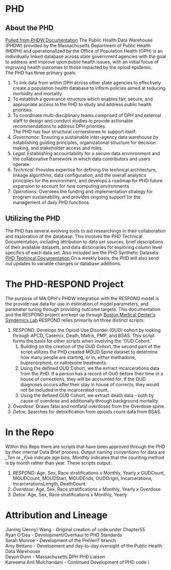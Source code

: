 # PHD
## About the PHD
[Pulled from PHDW Documentation](https://www.mass.gov/public-health-data-warehouse-phd)
The Public Health Data Warehouse (PHDW) provided by the Massachusetts Department of Public Health (MDPH) and operationalized by the Office of Population Health (OPH) is an individually linked database across state government agencies with the goal to address and improve upon public health issues, with an initial focus of improving health outcomes to those impacted by the opioid epidemic.  
The PHD has three primary goals:  
1. To link data from within DPH across other state agencies to effectively create a population health database to inform policies aimed at reducing morbidity and mortality.
2. To establish a goverance structure which enables fair, secure, and appropriate access to the PHD to study and address public health priorities.
3. To coordinate multi-disciplinary teams comprised of DPH and external staff to design and conduct studies to provide actionable recommendations to address DPH priorities.  
The PHD has four structural cornerstones to support itself:  
1. *Governance:* Ensuring a sustainable inter-agency data warehouse by establishing guiding principles, organizational structure for decision making, and stakeholder access and roles.
2. *Legal:* Establishing accountability for a secure data envinronment and the collaborative framework in which data contributors and users operate.  
3. *Technical:* Provides expertise for defining the technical architecture, linkage algorithms, data configuration, and the overall analytics principles for the environment, and develops a roadmap for PHD future expansion to account for new computing environments
4. *Operations:* Oversees the funding and implementation strategy for program sustainability, and provides ongoing support for the management of daily PHD functions.
## Utilizing the PHD
The PHD has several evolving tools to aid researchings in their collaboration and exploration of the database. This involves the PHD Technical Documentation, including attribution to data set sources, brief descriptions of their available datasets, and data dictionaries for exploring column level specifics of each data set. Also included are the PHD Synthetic Datasets: [PHD Techincal Documentation](https://www.mass.gov/info-details/public-health-data-warehouse-phd-technical-documentation)
On a weekly basis, the PHD will also send out updates to variable changes or database additions.
# The PHD-RESPOND Project
The purpose of MA DPH's PHDW integration with the RESPOND model is the provide raw data for use in estimation of model parameters, and parameter tuning through providing outcome targets. This documentation and the RESPOND project are kept up through [Boston Medical Center's Syndemics Lab](https://www.syndemicslab.org/)
RESPOND relies primarily on three distinct scripts:
1. *RESPOND*: Develops the Opioid Use Disorder (OUD) cohort by looking through APCD, Casemix, Death, Matris, PMP, and BSAS. This script forms the basis for other scripts when involving the 'OUD Cohort.' 
    1. Building on the creation of the OUD Cohort, the second part of the script utilizes the PHD created MOUD Spine dataset to determine how many people are starting, or in, either methadone, buprenorphine, or naltrexone treatments.
    2. Using the defined OUD Cohort, we the extract incarcerations data from the PHD. If a person has a record of OUD before their time in a house of corrections, they will be accounted for. If the OUD diagnoses occurs after their stay in house of corrects, they would not be included in the incarcerated count.
    3. Using the defined OUD Cohort, we extract death data - both by cause of overdose and additionally through background mortality
2. *Overdose*: Draws fatal and nonfatal overdoses from the Overdose spine.
3. *Detox*: Searches for detoxification from opioids count data from BSAS.
# In the Repo
Within this Repo there are scripts that have been approved through the PHD by their internal Data Brief process. Output naming conventions for data are *_Ten* or *_Five* indicate age bins, *Monthly* indicates that the counting method is by month rather than year. These scripts output:
1. *RESPOND*: Age, Sex, Race stratifications *x* Monthly, Yearly *x* OUDCount, MOUDCount, MOUDStart, MOUDEnds, OUDOrigin, Incarcerations, IncarcerationsLength, DeathCount
2. *Overdose*: Age, Sex, Race stratifications *x* Monthly, Yearly *x* Overdose
3. *Detox*: Age, Sex, Race stratifications *x* Monthly, Yearly

# Attribution and Lineage
Jianing (Jenny) Wang - Original creation of code under Chapter55 \
Ryan O'Dea - Development/Overhaul to PHD Standards \
Sarah Munroe - Development of the PreVenT branch  \
Amy Bettano - Development and day-to-day oversight of the Public Health Data Warehouse \
Devon Dunn - Massachusetts DPH PHD Liaison \
Kareeena Anil Mulchandani - Continued Development of PHD code \

